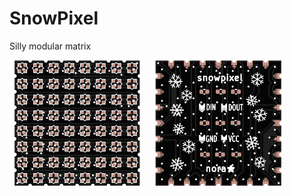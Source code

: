 # SnowPixel
Silly modular matrix

<div style="display: flex; flex-direction: row">
  &nbsp;&nbsp;
  <img src="./images/snowpixel_top.png" style="width: 40%; height: auto;" />
  &nbsp;&nbsp;&nbsp;&nbsp;&nbsp;&nbsp;
  <img src="./images/snowpixel_bottom.png" style="width: 40%; height: auto;" /> 
  &nbsp;&nbsp;
</div>
